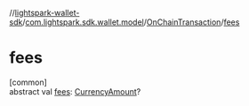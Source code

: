 //[lightspark-wallet-sdk](../../../index.md)/[com.lightspark.sdk.wallet.model](../index.md)/[OnChainTransaction](index.md)/[fees](fees.md)

# fees

[common]\
abstract val [fees](fees.md): [CurrencyAmount](../-currency-amount/index.md)?
